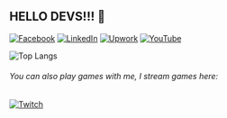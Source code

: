 

## HELLO DEVS!!! 👋

[![Facebook](https://img.shields.io/badge/Facebook-%231877F2.svg?&style=flat-square&logo=facebook&logoColor=white)](https://www.facebook.com/stvnsrrn18) 
[![LinkedIn](https://img.shields.io/badge/LinkedIn-%230077B5.svg?&style=flat-square&logo=linkedin&logoColor=white)](https://www.linkedin.com/in/steven-serrano-057206203/)
[![Upwork](https://img.shields.io/badge/UpWork-6FDA44?style=flat-square&logo=Upwork&logoColor=white)](https://www.upwork.com/freelancers/~01119acecf50c56635)
[![YouTube](https://img.shields.io/badge/YouTube-%23FF0000.svg?style=flat-square&logo=YouTube&logoColor=white)](https://www.youtube.com/channel/UCWQJkR_WABFqvHgXcPeMt9A)

![Top Langs](https://github-readme-stats.vercel.app/api/top-langs/?username=serrano1314&layout=compact&langs_count=10&theme=transparent)

<h6>
You can also play games with me, I stream games here:</h6>

[![Twitch](https://img.shields.io/twitch/status/chunmaroo)](https://www.twitch.com/chunmaroo)
